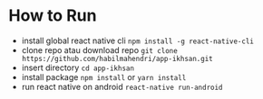# How to Run

- install global react native cli ```npm install -g react-native-cli```
- clone repo atau download repo ```git clone https://github.com/habilmahendri/app-ikhsan.git```
- insert directory ```cd app-ikhsan ```
- install package ```npm install``` or ```yarn install```
- run react native on android  ```react-native run-android```
